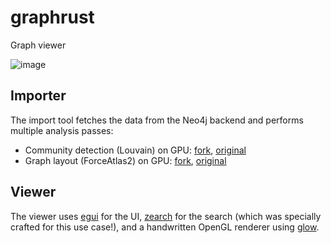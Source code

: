 # graphrust

Graph viewer

![image](https://github.com/zdimension/graphrust/assets/4533568/41481c0b-ea08-4a0c-94ed-d3aed83ec914)

## Importer

The import tool fetches the data from the Neo4j backend and performs multiple analysis passes:

- Community
  detection (Louvain) on
  GPU: [fork](https://github.com/zdimension/gpu-louvain), [original](https://github.com/olearczuk/gpu-louvain)
- Graph layout (ForceAtlas2) on
  GPU: [fork](https://github.com/zdimension/GPUGraphLayout), [original](https://github.com/govertb/GPUGraphLayout)

## Viewer

The viewer uses [egui](https://github.com/emilk/egui) for the
UI, [zearch](https://github.com/irevoire/zearch) for the search (which was specially crafted for this use case!), and a
handwritten OpenGL renderer
using [glow](https://github.com/grovesNL/glow/).